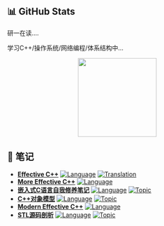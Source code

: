 <!-- Stats Section -->
## 📊 GitHub Stats




研一在读....

学习C++/操作系统/网络编程/体系结构中...
<div align="center">
  <img height="180em" src="https://github-readme-stats.vercel.app/api?username=FeiDaLI&show_icons=true&theme=tokyonight&hide_border=true&count_private=true&bg_color=0d4147" />
</div>


## 📌 笔记

* **[Effective C++](https://github.com/FeiDaLI/Effective-C-)** [![Language](https://img.shields.io/badge/Language-C%2B%2B-blue.svg)](https://github.com/FeiDaLI/Effective-C-) [![Translation](https://img.shields.io/badge/Translation-Chinese-brightgreen.svg)](https://github.com/FeiDaLI/Effective-C-)
* **[More Effective C++](https://github.com/FeiDaLI/More-Effective-CPP)** [![Language](https://img.shields.io/badge/Language-C%2B%2B-blue.svg)](https://github.com/FeiDaLI/More-Effective-CPP)
* **[嵌入式C语言自我修养笔记](https://github.com/FeiDaLI/-C-)** [![Language](https://img.shields.io/badge/Language-C-yellow.svg)](https://github.com/FeiDaLI/-C-) [![Topic](https://img.shields.io/badge/Topic-Embedded-orange.svg)](https://github.com/FeiDaLI/-C-)
* **[C++对象模型](https://github.com/FeiDaLI/CPP-object-model)** [![Language](https://img.shields.io/badge/Language-C%2B%2B-blue.svg)](https://github.com/FeiDaLI/CPP-object-model) [![Topic](https://img.shields.io/badge/Topic-Internals-lightgrey.svg)](https://github.com/FeiDaLI/CPP-object-model)
* **[Modern Effective C++](https://github.com/FeiDaLI/Effective-Modern-cpp)** [![Language](https://img.shields.io/badge/Language-C%2B%2B11/14/17-blueviolet.svg)](https://github.com/FeiDaLI/Effective-Modern-cpp)
* **[STL源码剖析](https://github.com/FeiDaLI/STL-source-code)** [![Language](https://img.shields.io/badge/Language-C%2B%2B-blue.svg)](https://github.com/FeiDaLI/STL-source-code) [![Topic](https://img.shields.io/badge/Topic-STL-brightgreen.svg)](https://github.com/FeiDaLI/STL-source-code)
<!-- 
You can update the following:
1. Replace "project-1", "project-2", etc. with your actual project repository names
2. Update the email, LinkedIn, Twitter links with your actual profiles
3. Modify the tech stack section to match your actual skills
4. Add or remove sections based on your preferences
-->
